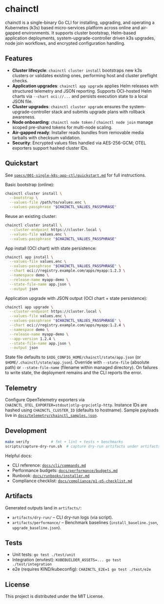 # chainctl

chainctl is a single-binary Go CLI for installing, upgrading, and operating a Kubernetes (k3s) based micro-services platform across online and air-gapped environments. It supports cluster bootstrap, Helm-based application deployments, system-upgrade-controller driven k3s upgrades, node join workflows, and encrypted configuration handling.

## Features
- **Cluster lifecycle**: `chainctl cluster install` bootstraps new k3s clusters or validates existing ones, performing host and cluster preflight checks.
- **Application upgrades**: `chainctl app upgrade` applies Helm releases with structured telemetry and JSON reporting. Supports OCI-hosted Helm charts via `--chart oci://...` and persists execution state to a local JSON file.
- **Cluster upgrades**: `chainctl cluster upgrade` ensures the system-upgrade-controller stack and submits upgrade plans with rollback awareness.
- **Node onboarding**: `chainctl node token` / `chainctl node join` manage scoped pre-shared tokens for multi-node scaling.
- **Air-gapped ready**: Installer reads bundles from removable media tarballs with checksum validation.
- **Security**: Encrypted values files handled via AES-256-GCM; OTEL exporters support hashed cluster IDs.

## Quickstart
See [`specs/001-single-k8s-app-ctl/quickstart.md`](specs/001-single-k8s-app-ctl/quickstart.md) for full instructions.

Basic bootstrap (online):
```bash
chainctl cluster install \
  --bootstrap \
  --values-file /path/to/values.enc \
  --values-passphrase "$CHAINCTL_VALUES_PASSPHRASE"
```

Reuse an existing cluster:
```bash
chainctl cluster install \
  --cluster-endpoint https://cluster.local \
  --values-file values.enc \
  --values-passphrase "$CHAINCTL_VALUES_PASSPHRASE"
```

App install (OCI chart) with state persistence:
```bash
chainctl app install \
  --values-file values.enc \
  --values-passphrase "$CHAINCTL_VALUES_PASSPHRASE" \
  --chart oci://registry.example.com/apps/myapp:1.2.3 \
  --namespace demo \
  --release-name myapp-demo \
  --state-file-name app.json \
  --output json
```

Application upgrade with JSON output (OCI chart + state persistence):
```bash
chainctl app upgrade \
  --cluster-endpoint https://cluster.local \
  --values-file values.enc \
  --values-passphrase "$CHAINCTL_VALUES_PASSPHRASE" \
  --chart oci://registry.example.com/apps/myapp:1.2.4 \
  --namespace demo \
  --release-name myapp-demo \
  --app-version 1.2.4 \
  --state-file-name app.json \
  --output json
```

State file defaults to `$XDG_CONFIG_HOME/chainctl/state/app.json` (or `$HOME/.chainctl/state/app.json`). Override with `--state-file` (absolute path) or `--state-file-name` (filename within managed directory). On failures to write state, the deployment remains and the CLI reports the error.

## Telemetry
Configure OpenTelemetry exporters via `CHAINCTL_OTEL_EXPORTER=stdout|otlp-grpc|otlp-http`. Instance IDs are hashed using `CHAINCTL_CLUSTER_ID` (defaults to hostname). Sample payloads live in [`docs/telemetry/chainctl_samples.json`](docs/telemetry/chainctl_samples.json).

## Development
```bash
make verify          # fmt + lint + tests + benchmarks
scripts/capture-dry-run.sh  # capture dry-run artifacts under artifacts/dry-run/
```

Helpful docs:
- CLI reference: [`docs/cli/commands.md`](docs/cli/commands.md)
- Performance budgets: [`docs/performance/budgets.md`](docs/performance/budgets.md)
- Runbook: [`docs/runbooks/installer.md`](docs/runbooks/installer.md)
- Compliance checklist: [`docs/compliance/p1-p5-checklist.md`](docs/compliance/p1-p5-checklist.md)

## Artifacts
Generated outputs land in `artifacts/`:
- `artifacts/dry-run/` – CLI dry-run logs (via script).
- `artifacts/performance/` – Benchmark baselines (`install_baseline.json`, `upgrade_baseline.json`).

## Tests
- Unit tests: `go test ./test/unit`
- Integration (envtest): `KUBEBUILDER_ASSETS=... go test ./test/integration`
- e2e (requires KIND/kubeconfig): `CHAINCTL_E2E=1 go test ./test/e2e`

## License
This project is distributed under the MIT License.
